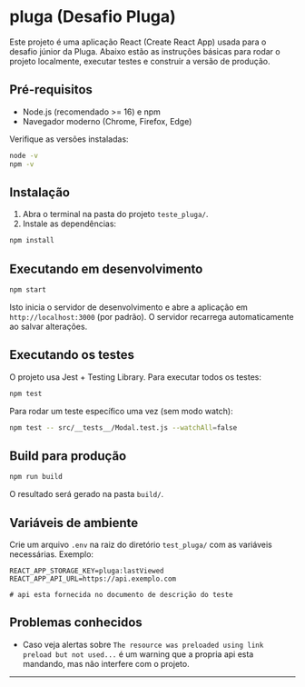 # pluga (Desafio Pluga)

Este projeto é uma aplicação React (Create React App) usada para o desafio júnior da Pluga. Abaixo estão as instruções básicas para rodar o projeto localmente, executar testes e construir a versão de produção.

## Pré-requisitos

- Node.js (recomendado >= 16) e npm
- Navegador moderno (Chrome, Firefox, Edge)

Verifique as versões instaladas:

```bash
node -v
npm -v
```

## Instalação

1. Abra o terminal na pasta do projeto `teste_pluga/`.
2. Instale as dependências:

```bash
npm install
```

## Executando em desenvolvimento

```bash
npm start
```

Isto inicia o servidor de desenvolvimento e abre a aplicação em `http://localhost:3000` (por padrão). O servidor recarrega automaticamente ao salvar alterações.

## Executando os testes

O projeto usa Jest + Testing Library. Para executar todos os testes:

```bash
npm test
```

Para rodar um teste específico uma vez (sem modo watch):

```bash
npm test -- src/__tests__/Modal.test.js --watchAll=false
```


## Build para produção

```bash
npm run build
```

O resultado será gerado na pasta `build/`.

## Variáveis de ambiente

Crie um arquivo `.env` na raiz do diretório `test_pluga/` com as variáveis necessárias. Exemplo:

```
REACT_APP_STORAGE_KEY=pluga:lastViewed
REACT_APP_API_URL=https://api.exemplo.com

# api esta fornecida no documento de descrição do teste
```

## Problemas conhecidos

- Caso veja alertas sobre `The resource was preloaded using link preload but not used...` é um warning que a propria api esta mandando, mas não interfere com o projeto.

---
